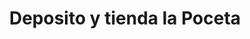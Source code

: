 ---
title: "Deposito y tienda la Poceta"
url: /gueican/deposito-y-tienda-la-poceta/
shop: Spirituosen
---